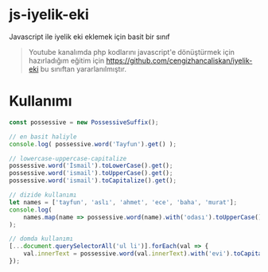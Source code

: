 # js-iyelik-eki
Javascript ile iyelik eki eklemek için basit bir sınıf

> Youtube kanalımda php kodlarını javascript'e dönüştürmek için hazırladığım eğitim için https://github.com/cengizhancaliskan/iyelik-eki bu sınıftan yararlanılmıştır.

# Kullanımı

```js
const possessive = new PossessiveSuffix();

// en basit haliyle
console.log( possessive.word('Tayfun').get() );

// lowercase-uppercase-capitalize
possessive.word('İsmail').toLowerCase().get();
possessive.word('ismail').toUpperCase().get();
possessive.word('ismail').toCapitalize().get();

// dizide kullanımı
let names = ['tayfun', 'aslı', 'ahmet', 'ece', 'baha', 'murat'];
console.log(
    names.map(name => possessive.word(name).with('odası').toUpperCase().get())
);

// domda kullanımı
[...document.querySelectorAll('ul li')].forEach(val => {
    val.innerText = possessive.word(val.innerText).with('evi').toCapitalize().get()
});
```

